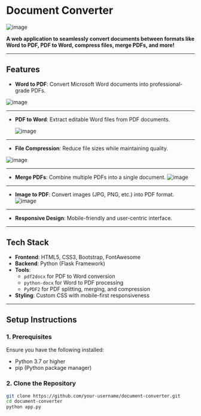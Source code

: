 # **Document Converter**
![image](https://github.com/user-attachments/assets/c037a92c-491f-4e47-8447-e75f4d2939d9)

**A web application to seamlessly convert documents between formats like Word to PDF, PDF to Word, compress files, merge PDFs, and more!**

---

## **Features**
- **Word to PDF**: Convert Microsoft Word documents into professional-grade PDFs.
  
 ![image](https://github.com/user-attachments/assets/22093d4b-511c-4313-9262-277a86e14353)

---
- **PDF to Word**: Extract editable Word files from PDF documents.
  
  ![image](https://github.com/user-attachments/assets/83e1c899-bc51-41dd-be97-bf7e1e608961)

---
- **File Compression**: Reduce file sizes while maintaining quality.
  
![image](https://github.com/user-attachments/assets/a01ad8b4-7818-4f05-9687-5d0dc5f16cec)

---
- **Merge PDFs**: Combine multiple PDFs into a single document.
  ![image](https://github.com/user-attachments/assets/c73d443c-0d4d-4b97-9a43-4cce6309fcc0)

---
- **Image to PDF**: Convert images (JPG, PNG, etc.) into PDF format.
![image](https://github.com/user-attachments/assets/f74b919e-dc42-4d9e-909d-0a18daef04db)

---
- **Responsive Design**: Mobile-friendly and user-centric interface.

---

## **Tech Stack**
- **Frontend**: HTML5, CSS3, Bootstrap, FontAwesome
- **Backend**: Python (Flask Framework)
- **Tools**: 
  - `pdf2docx` for PDF to Word conversion
  - `python-docx` for Word to PDF processing
  - `PyPDF2` for PDF splitting, merging, and compression
- **Styling**: Custom CSS with mobile-first responsiveness

---

## **Setup Instructions**

### 1. **Prerequisites**
Ensure you have the following installed:
- Python 3.7 or higher
- pip (Python package manager)

### 2. **Clone the Repository**
```bash
git clone https://github.com/your-username/document-converter.git
cd document-converter
python app.py
